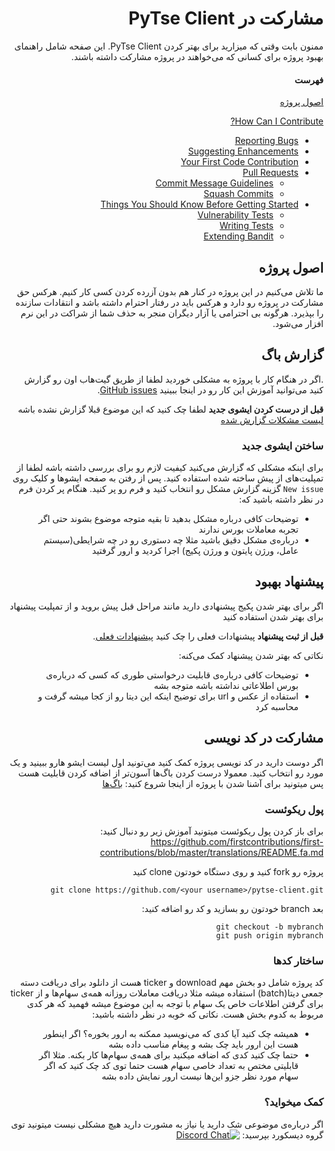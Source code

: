 <div dir="rtl">

# مشارکت در PyTse Client
ممنون بابت وقتی که میزارید برای بهتر کردن PyTse Client. این صفحه شامل راهنمای بهبود پروژه برای کسانی که می‌خواهند در پروژه مشارکت داشته باشند.

#### فهرست
[اصول پروژه](#اصول-پروژه)

[How Can I Contribute?](#how-can-i-contribute)
  * [Reporting Bugs](#reporting-bugs)
  * [Suggesting Enhancements](#suggesting-enhancements)
  * [Your First Code Contribution](#your-first-code-contribution)
  * [Pull Requests](#pull-requests)
    * [Commit Message Guidelines](#commit-message-guidelines)
    * [Squash Commits](#squash-commits)
  * [Things You Should Know Before Getting Started](#things-you-should-know-before-getting-started)
    * [Vulnerability Tests](#vulnerability-tests)
    * [Writing Tests](#writing-tests)
    * [Extending Bandit](#extending-bandit)

## اصول پروژه
ما تلاش می‌کنیم در این پروژه در کنار هم بدون آزرده کردن کسی کار کنیم. هرکس حق مشارکت در پروژه رو دارد و هرکس باید در رفتار احترام داشته باشد و انتقادات سازنده را بپذیرد. هرگونه بی احترامی یا آزار دیگران منجر به حذف شما از شراکت در این نرم افزار می‌شود.

## گزارش باگ
.اگر در هنگام کار با پروژه به مشکلی خوردید لطفا از طریق گیت‌هاب اون رو گزارش کنید
می‌توانید آموزش این کار رو در اینجا ببینید [GitHub issues](https://guides.github.com/features/issues/).

**قبل از درست کردن ایشوی جدید** 
لطفا چک کنید که این موضوع قبلا گزارش نشده باشه 
[لیست مشکلات گزارش شده](https://github.com/Glyphack/pytse-client/issues) 

### ساختن ایشوی جدید
برای اینکه مشکلی که گزارش می‌کنید کیفیت لازم رو برای بررسی داشته باشه لطفا از تمپلیت‌های از پیش ساخته شده استفاده کنید. پس از رفتن به صفحه ایشو‌ها و کلیک روی `New issue` گزینه گزارش مشکل رو انتخاب کنید و فرم رو پر کنید.
هنگام پر کردن فرم در نظر داشته باشید که:
* توضیحات کافی درباره مشکل بدهید تا بقیه متوجه موضوع بشوند حتی اگر تجربه معاملات بورس ندارند
* درباره‌ی مشکل دقیق باشید مثلا چه دستوری رو در چه شرایطی(سیستم عامل، ورژن پایتون و ورژن پکیج) اجرا کردید و ارور گرفتید

## پیشنهاد بهبود
اگر برای بهتر شدن پکیج پیشنهادی دارید مانند مراحل قبل پیش بروید و از تمپلیت پیشنهاد برای بهتر شدن استفاده کنید

**قبل از ثبت پیشنهاد** 
پیشنهادات فعلی را چک کنید
 [پیشنهادات فعلی](https://github.com/Glyphack/pytse-client/labels/enhancement).

نکاتی که بهتر شدن پیشنهاد کمک می‌کنه:
* توضیحات کافی درباره‌ی قابلیت درخواستی طوری که کسی که درباره‌ی بورس اطلاعاتی نداشته باشه متوجه بشه
* استفاده از عکس و url برای توضیح اینکه این دیتا رو از کجا میشه گرفت و محاسبه کرد

## مشارکت در کد نویسی
 اگر دوست دارید در کد نویسی پروژه کمک کنید می‌تونید اول لیست ایشو هارو ببینید و یک مورد رو انتخاب کنید.
معمولا درست کردن باگ‌ها آسون‌تر از اضافه کردن قابلیت هست پس میتونید برای آشنا شدن با پروژه از اینجا شروع کنید:
[باگ‌ها](https://github.com/Glyphack/pytse-client/issues?q=is%3Aopen+is%3Aissue+label%3Abug)

### پول ریکوئست
برای باز کردن پول ریکوئست میتونید آموزش زیر رو دنبال کنید:
https://github.com/firstcontributions/first-contributions/blob/master/translations/README.fa.md

پروژه رو fork کنید و روی دستگاه خودتون clone کنید
```shell script
git clone https://github.com/<your username>/pytse-client.git
```

بعد branch خودتون رو بسازید و کد رو اضافه کنید:
```shell script
git checkout -b mybranch
git push origin mybranch
```

### ساختار کدها
کد پروژه شامل دو بخش مهم download و ticker هست
از دانلود برای دریافت دسته جمعی دیتا(batch) استفاده میشه مثلا دریافت معاملات روزانه همه‌ی سهام‌ها و از ticker برای گرفتن اطلاعات خاص یک سهام با توجه به این موضوع میشه فهمید که هر کدی مربوط به کدوم بخش هست.
نکاتی که خوبه در نظر داشته باشید:
* همیشه چک کنید آیا کدی که می‌نویسید ممکنه به ارور بخوره؟ اگر اینطور هست این ارور باید چک بشه و پیغام مناسب داده بشه
* حتما چک کنید کدی که اضافه میکنید برای همه‌ی سهام‌ها کار بکنه. مثلا اگر قابلیتی مختص به تعداد خاصی سهام هست حتما توی کد چک کنید که اگر سهام مورد نظر جزو این‌ها نیست ارور نمایش داده بشه

### کمک میخواید؟
اگر درباره‌ی موضوعی شک دارید یا نیاز به مشورت دارید هیچ مشکلی نیست میتونید توی گروه دیسکورد بپرسید:
[![Discord Chat](https://img.shields.io/discord/730808323808559106?label=discord)](https://discord.gg/ampPDKHpVv)
